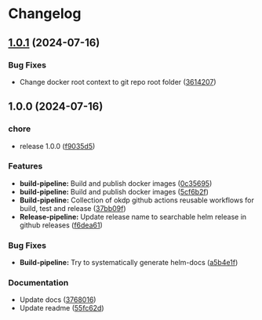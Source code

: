 # Changelog

## [1.0.1](https://github.com/OKDP/gh-workflows/compare/v1.0.0...v1.0.1) (2024-07-16)


### Bug Fixes

* Change docker root context to git repo root folder ([3614207](https://github.com/OKDP/gh-workflows/commit/3614207c78e9558f7f84c2147f716ba6bd876530))

## 1.0.0 (2024-07-16)


### chore

* release 1.0.0 ([f9035d5](https://github.com/OKDP/gh-workflows/commit/f9035d5696160cb8c9a846a217384eb76e468f17))


### Features

* **build-pipeline:** Build and publish docker images ([0c35695](https://github.com/OKDP/gh-workflows/commit/0c35695b783d1940cffb28f67b3ddfb2908a93cd))
* **build-pipeline:** Build and publish docker images ([5cf6b2f](https://github.com/OKDP/gh-workflows/commit/5cf6b2f065cc521f13f08c46193a20674e6254ca))
* **Build-pipeline:** Collection of okdp github actions reusable workflows for build, test and release ([37bb09f](https://github.com/OKDP/gh-workflows/commit/37bb09ff87ac84881e7b300911801c3cb0a95059))
* **Release-pipeline:** Update release name to searchable helm release in github releases ([f6dea61](https://github.com/OKDP/gh-workflows/commit/f6dea614413692ace35d4ffeb7bbba8bbab2c453))


### Bug Fixes

* **Build-pipeline:** Try to systematically generate helm-docs ([a5b4e1f](https://github.com/OKDP/gh-workflows/commit/a5b4e1f9d984ad76641ef0c607cae047e0701872))


### Documentation

* Update docs ([3768016](https://github.com/OKDP/gh-workflows/commit/37680168fc98446df286269964e7e902b516b727))
* Update readme ([55fc62d](https://github.com/OKDP/gh-workflows/commit/55fc62d4b6241c7978c66c090a4939bb238d4efd))
